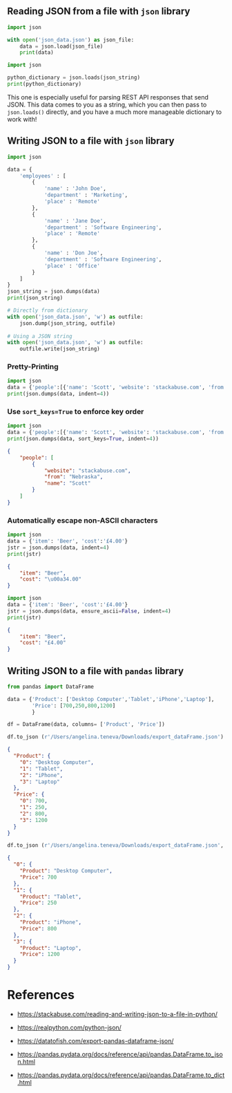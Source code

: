 
## Reading JSON from a file with `json` library

```python
import json

with open('json_data.json') as json_file:
    data = json.load(json_file)
    print(data)
```

```python
import json

python_dictionary = json.loads(json_string)
print(python_dictionary)
```

This one is especially useful for parsing REST API responses that send JSON. 
This data comes to you as a string, which you can then pass to `json.loads()` directly, 
and you have a much more manageable dictionary to work with!


## Writing JSON to a file with `json` library
```python
import json

data = {
    'employees' : [
        {
            'name' : 'John Doe',
            'department' : 'Marketing',
            'place' : 'Remote'
        },
        {
            'name' : 'Jane Doe',
            'department' : 'Software Engineering',
            'place' : 'Remote'
        },
        {
            'name' : 'Don Joe',
            'department' : 'Software Engineering',
            'place' : 'Office'
        }
    ]
}
json_string = json.dumps(data)
print(json_string)

# Directly from dictionary
with open('json_data.json', 'w') as outfile:
    json.dump(json_string, outfile)
  
# Using a JSON string
with open('json_data.json', 'w') as outfile:
    outfile.write(json_string)
```

### Pretty-Printing

```python
import json
data = {'people':[{'name': 'Scott', 'website': 'stackabuse.com', 'from': 'Nebraska'}]}
print(json.dumps(data, indent=4))
```

### Use `sort_keys=True` to enforce key order
```python
import json
data = {'people':[{'name': 'Scott', 'website': 'stackabuse.com', 'from': 'Nebraska'}]}
print(json.dumps(data, sort_keys=True, indent=4))
```

```json
{
    "people": [
        {
            "website": "stackabuse.com", 
            "from": "Nebraska", 
            "name": "Scott"
        }
    ]
}
```

### Automatically escape non-ASCII characters
```python
import json
data = {'item': 'Beer', 'cost':'£4.00'}
jstr = json.dumps(data, indent=4)
print(jstr)
```

```json
{
    "item": "Beer",
    "cost": "\u00a34.00"
}
```

```python
import json
data = {'item': 'Beer', 'cost':'£4.00'}
jstr = json.dumps(data, ensure_ascii=False, indent=4)
print(jstr)
```

```json
{
    "item": "Beer",
    "cost": "£4.00"
}
```


## Writing JSON to a file with `pandas` library

```python
from pandas import DataFrame

data = {'Product': ['Desktop Computer','Tablet','iPhone','Laptop'],
        'Price': [700,250,800,1200]
        }

df = DataFrame(data, columns= ['Product', 'Price'])

df.to_json (r'/Users/angelina.teneva/Downloads/export_dataFrame.json')
```

```json
{
  "Product": {
    "0": "Desktop Computer",
    "1": "Tablet",
    "2": "iPhone",
    "3": "Laptop"
  },
  "Price": {
    "0": 700,
    "1": 250,
    "2": 800,
    "3": 1200
  }
}
```

```python
df.to_json (r'/Users/angelina.teneva/Downloads/export_dataFrame.json', orient='index')
```

```json
{
  "0": {
    "Product": "Desktop Computer",
    "Price": 700
  },
  "1": {
    "Product": "Tablet",
    "Price": 250
  },
  "2": {
    "Product": "iPhone",
    "Price": 800
  },
  "3": {
    "Product": "Laptop",
    "Price": 1200
  }
}
```

# References
* https://stackabuse.com/reading-and-writing-json-to-a-file-in-python/
* https://realpython.com/python-json/

* https://datatofish.com/export-pandas-dataframe-json/
* https://pandas.pydata.org/docs/reference/api/pandas.DataFrame.to_json.html
* https://pandas.pydata.org/docs/reference/api/pandas.DataFrame.to_dict.html